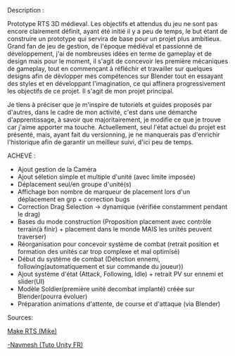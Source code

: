 Description : 

Prototype RTS 3D médieval. Les objectifs et attendus du jeu ne sont pas encore clairement définit, ayant été initié il y a peu de temps, le but étant de construire un prototype qui servira de base pour un projet plus ambitieux. 
Grand fan de jeu de gestion, de l'époque médiéval et passionné de développement, j'ai de nombreuses idées en terme de gameplay et de design mais pour le moment, il s'agit de concevoir les première mécaniques de gameplay, 
tout en commençant à réfléchir et travailler sur quelques designs afin de dévlopper mes compétences sur Blender tout en essayant des styles et en développant l'imagination, ce qui affinera progressivement les objectifs de ce projet. Il s'agit de mon
projet principal.


Je tiens à préciser que je m'inspire de tutoriels et guides proposés par d'autres, dans le cadre de mon activité, c'est dans une démarche d'apprentissage, à savoir que majoritairement, je modifie 
ce que je trouve car j'aime apporter ma touche. 
Actuellement, seul l'état actuel du projet est présenté, mais, ayant fait du versionning, je ne manquerais pas d'enrichir l'historique afin de garantir un meilleur suivi, d'ici peu de temps.

ACHEVÉ :

- Ajout gestion de la Caméra
- Ajout séletion simple et multiple d'unité (avec limite imposée)
- Déplacement seul/en groupe d'unité(s)
- Affichage bon nombre de marqueur de placement lors d'un déplacement en grp + correction bugs
- Correction Drag Selection -> dynamique (vérifiée constamment pendant le drag)
- Bases du mode construction (Proposition placement avec contrôle terrain(à finir) + placement dans le monde MAIS les unités peuvent traverser)
- Réorganisation pour concevoir système de combat (retrait position et formation des unités car trop complexe et mal optimisé)
- Début du système de combat (Détection ennemi, following(automatiquement et sur commande du joueur))
- Ajout système d'état (Attack, Following, Idle) + retrait PV sur ennemi et slider(UI)
- Modèle Soldier(première unité decombat implanté) créée sur Blender(pourra évoluer)
- Préparation animations d'attente, de course et d'attaque (via Blender)


Sources:

[Make RTS (Mike)](https://www.youtube.com/watch?v=-GfdKB_7mrY&list=PLtLToKUhgzwkCRQ9YAOtUIDbDQN5XXVAs)

[-Navmesh (Tuto Unity FR)](https://www.youtube.com/watch?v=qOQVxPQ-C5Y&t=489s)
